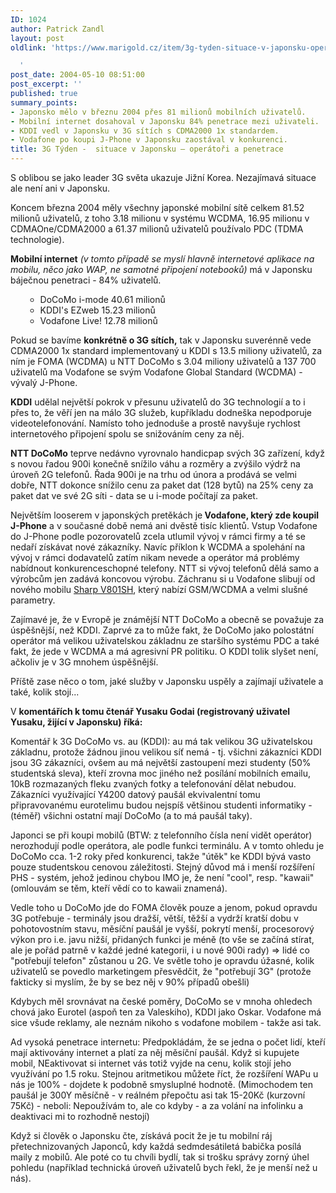 ```yaml
---
ID: 1024
author: Patrick Zandl
layout: post
oldlink: 'https://www.marigold.cz/item/3g-tyden-situace-v-japonsku-operatori-a-penetrace

  '
post_date: 2004-05-10 08:51:00
post_excerpt: ''
published: true
summary_points:
- Japonsko mělo v březnu 2004 přes 81 milionů mobilních uživatelů.
- Mobilní internet dosahoval v Japonsku 84% penetrace mezi uživateli.
- KDDI vedl v Japonsku v 3G sítích s CDMA2000 1x standardem.
- Vodafone po koupi J-Phone v Japonsku zaostával v konkurenci.
title: 3G Týden -  situace v Japonsku – operátoři a penetrace
---
```


<p>
S oblibou se jako leader 3G světa ukazuje Jižní Korea. Nezajímavá situace ale není ani v Japonsku. </p>

<p>
Koncem března 2004 měly všechny japonské mobilní sítě celkem 81.52 milionů uživatelů, z toho 3.18 milionu v systému WCDMA, 16.95 milionu v CDMAOne/CDMA2000 a 61.37 milionů uživatelů používalo PDC (TDMA technologie).</p>

<p>
<STRONG>Mobilní internet</STRONG> <EM>(v tomto případě se myslí hlavně internetové aplikace na mobilu, něco jako WAP, ne samotné připojení notebooků)</EM> má v Japonsku báječnou penetraci - 84% uživatelů. </p>

<UL>
<UL>
<LI>DoCoMo i-mode 40.61 milionů</LI>
<LI>KDDI's EZweb 15.23 milionů&#160;</LI>
<LI>Vodafone Live! 12.78 milionů</LI></UL></UL>
<p>
Pokud se bavíme <STRONG>konkrétně o 3G sítích,</STRONG> tak v Japonsku suverénně vede CDMA2000 1x standard implementovaný u KDDI s 13.5 miliony uživatelů, za ním je FOMA (WCDMA) u NTT DoCoMo s 3.04 miliony uživatelů a 137 700 uživatelů ma Vodafone se svým Vodafone Global Standard (WCDMA) - vývalý J-Phone.</p>

<p>
<STRONG>KDDI</STRONG> udělal největší pokrok v přesunu uživatelů do 3G technologií a to i přes to, že věří jen na málo 3G služeb, kupříkladu dodneška nepodporuje videotelefonování. Namísto toho jednoduše a prostě navyšuje rychlost internetového připojení spolu se snižováním ceny za něj.</p>

<p>
<STRONG>NTT DoCoMo</STRONG> teprve nedávno vyrovnalo handicpap svých 3G zařízení, když s novou řadou 900i konečně snížilo váhu a rozměry a zvýšilo výdrž na úroveň 2G telefonů. Řada 900i je na trhu od února a prodává se velmi dobře, NTT dokonce snížilo cenu za paket dat (128 bytů) na 25% ceny za paket dat ve své 2G síti - data se u i-mode počítají za paket.</p>

<p>
Největším looserem v japonských pretěkách je<STRONG> Vodafone, který zde koupil J-Phone</STRONG> a v současné době nemá ani dvěstě tisíc klientů. Vstup Vodafone do J-Phone podle pozorovatelů zcela utlumil vývoj v rámci firmy a té se nedaří získávat nové zákazníky. Navíc příklon k WCDMA a spolehání na vývoj v rámci dodavatelů zatím nikam nevede a operátor má problémy nabídnout konkurenceschopné telefony. NTT si vývoj telefonů dělá samo a výrobcům jen zadává koncovou výrobu. Záchranu si u Vodafone slibují od nového mobilu <A href="http://beta.marigold.cz/zprava.html?cislo=26852">Sharp V801SH</A>, který nabízí GSM/WCDMA a velmi slušné parametry. </p>

<p>
Zajímavé je, že v Evropě je známější NTT DoCoMo a obecně se považuje za úspěšnější, než KDDI. Zaprvé za to může fakt, že DoCoMo jako polostátní operátor má velikou uživatelskou základnu ze staršího systému PDC a také fakt, že jede v WCDMA a má agresivní PR politiku. O KDDI tolik slyšet není, ačkoliv je v 3G mnohem úspěšnější.</p>

<p>
Příště zase něco o tom, jaké služby v Japonsku uspěly a zajímají uživatele a také, kolik stojí... </p>

<p>
V <STRONG>komentářích k tomu čtenář Yusaku Godai (registrovaný uživatel Yusaku, žijící v Japonsku) říká:</STRONG> </p>

<p>
Komentář k 3G DoCoMo vs. au (KDDI): au má tak velikou 3G uživatelskou základnu, protože žádnou jinou velikou síť nemá - tj. všichni zákazníci KDDI jsou 3G zákazníci, ovšem au má největší zastoupení mezi studenty (50% studentská sleva), kteří zrovna moc jiného než posílání mobilních emailu, 10kB rozmazaných fleku zvaných fotky a telefonování dělat nebudou. Zákazníci využívající Y4200 datový paušál ekvivalentní tomu připravovanému eurotelimu budou nejspíš většinou studenti informatiky - (téměř) všichni ostatní mají DoCoMo (a to má paušál taky).</p>

<p>
Japonci se při koupi mobilů (BTW: z telefonního čísla není vidět operátor) nerozhodují podle operátora, ale podle funkci terminálu. A v tomto ohledu je DoCoMo cca. 1-2 roky před konkurenci, takže "útěk" ke KDDI bývá vasto pouze studentskou cenovou záležitosti. Stejný důvod má i menší rozšíření PHS - systém, jehož jedinou chybou IMO je, že není "cool", resp. "kawaii" (omlouvám se těm, kteří vědí co to kawaii znamená).</p>

<p>
Vedle toho u DoCoMo jde do FOMA člověk pouze a jenom, pokud opravdu 3G potřebuje - terminály jsou dražší, větší, těžší a vydrží kratší dobu v pohotovostním stavu, měsíční paušál je vyšší, pokrytí menší, procesorový výkon pro i.e. javu nižší, přidaných funkci je méně (to vše se začíná stírat, ale je pořád patrně v každé jedné kategorii, i u nové 900i rady) =&gt; lidé co "potřebují telefon" zůstanou u 2G. Ve světle toho je opravdu úžasné, kolik uživatelů se povedlo marketingem přesvědčit, že "potřebují 3G" (protože fakticky si myslím, že by se bez něj v 90% případů obešli)</p>

<p>
Kdybych měl srovnávat na české poměry, DoCoMo se v mnoha ohledech chová jako Eurotel (aspoň ten za Valeskiho), KDDI jako Oskar. Vodafone má sice všude reklamy, ale neznám nikoho s vodafone mobilem - takže asi tak.</p>

<p>
Ad vysoká penetrace internetu: Předpokládám, že se jedna o počet lidí, kteří mají aktivovány internet a platí za něj měsíční paušál. Když si kupujete mobil, NEaktivovat si internet vás totiž vyjde na cenu, kolik stojí jeho využívání po 1.5 roku. Stejnou aritmetikou můžete říct, že rozšíření WAPu u nás je 100% - dojdete k podobně smysluplné hodnotě. (Mimochodem ten paušál je 300Y měsíčně - v reálném přepočtu asi tak 15-20Kč (kurzovní 75Kč) - neboli: Nepoužívám to, ale co kdyby - a za volání na infolinku a deaktivaci mi to rozhodně nestojí)</p>

<p>
Když si člověk o Japonsku čte, získává pocit že je tu mobilní ráj přetechnizovaných Japonců, kdy každá sedmdesátiletá babička posílá maily z mobilů. Ale poté co tu chvíli bydlí, tak si trošku správy zorný úhel pohledu (například technická úroveň uživatelů bych řekl, že je menší než u nás).</p>